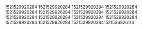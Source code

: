 1521529920284
1521529920284
1521529920284
1521529920284
1521529920284
1521529920284
1521529920284
1521529920284
1521529920284
1521529920284
1521529920284
1521529920284
1521529920284
1521529920284
15215299202841521536826114